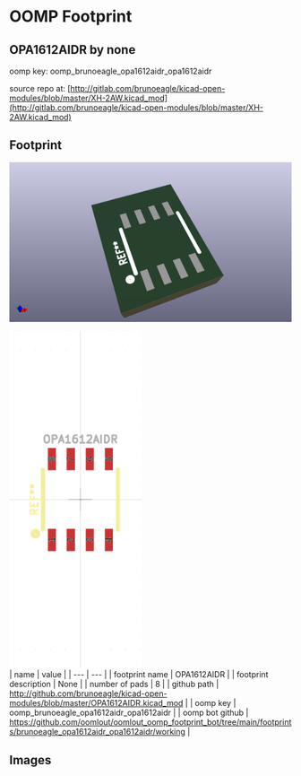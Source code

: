 # OOMP Footprint  
## OPA1612AIDR  by none  
  
oomp key: oomp_brunoeagle_opa1612aidr_opa1612aidr  
  
source repo at: [http://gitlab.com/brunoeagle/kicad-open-modules/blob/master/XH-2AW.kicad_mod](http://gitlab.com/brunoeagle/kicad-open-modules/blob/master/XH-2AW.kicad_mod)  
## Footprint  
  
[![working_kicad_pcb_3d.png](working_kicad_pcb_3d_600.png)](working_kicad_pcb_3d.png)  
  
[![working.png](working_600.png)](working.png)  
| name | value | 
| --- | --- | 
| footprint name | OPA1612AIDR | 
| footprint description | None | 
| number of pads | 8 | 
| github path | http://github.com/brunoeagle/kicad-open-modules/blob/master/OPA1612AIDR.kicad_mod | 
| oomp key | oomp_brunoeagle_opa1612aidr_opa1612aidr | 
| oomp bot github | https://github.com/oomlout/oomlout_oomp_footprint_bot/tree/main/footprints/brunoeagle_opa1612aidr_opa1612aidr/working | 
## Images  
